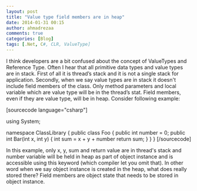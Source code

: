 ```yaml
---
layout: post
title: "Value type field members are in heap"
date: 2014-01-31 00:15
author: ahmadrezaa
comments: true
categories: [Blog]
tags: [.Net, C#, CLR, ValueType]
---
```

I think developers are a bit confused about the concept of ValueTypes and Reference Type. Often I hear that all primitive data types and value types are in stack. First of all it is thread’s stack and it is not a single stack for application. Secondly, when we say value types are in stack it doesn't include field members of the class. Only method parameters and local variable which are value type will be in the thread’s stat. Field members, even if they are value type, will be in heap. Consider following example:

[sourcecode language="csharp"]

using System;

namespace ClassLibrary
{
    public class Foo
    {
	public int number = 0;
        public int Bar(int x, int y)
        {
         	int sum = x + y + number
	 	return sum;
        }
    }
}
[/sourcecode]

In this example, only x, y, sum and return value are in thread's stack and number variable will be held in heap as part of object instance and is accessible using this keyword (which compiler let you omit that).
In other word when we say object instance is created in the heap, what does really stored there? Field members are object state that needs to be stored in object instance.
